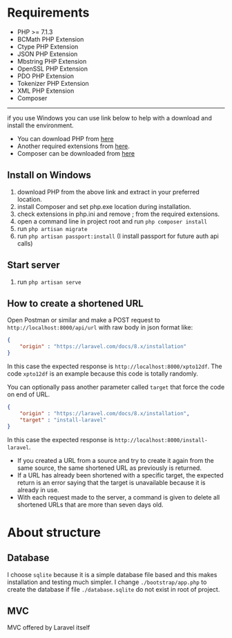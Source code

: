 # Requirements

- PHP >= 7.1.3
- BCMath PHP Extension
- Ctype PHP Extension
- JSON PHP Extension
- Mbstring PHP Extension
- OpenSSL PHP Extension
- PDO PHP Extension
- Tokenizer PHP Extension
- XML PHP Extension
- Composer

---

if you use Windows you can use link below to help with a download and install the environment.

- You can download PHP from <a href="https://windows.php.net/downloads/releases/php-8.1.1-nts-Win32-vs16-x64.zip">here</a> 
- Another required extensions from <a href="https://pecl.php.net">here</a>. 
- Composer can be downloaded from <a href="https://getcomposer.org/download/">here</a>

## Install on Windows

1. download PHP from the above link and extract in your preferred location. 
2. install Composer and set php.exe location during installation.
3. check extensions in php.ini and remove ; from the required extensions.
4. open a command line in project root and run `php composer install`
5. run `php artisan migrate`
6. run `php artisan passport:install` (I install passport for future auth api calls)

## Start server

1. run `php artisan serve`

## How to create a shortened URL

Open Postman or similar and make a POST request to `http://localhost:8000/api/url` with raw body in json format like:
```json
{
    "origin" : "https://laravel.com/docs/8.x/installation"
}
```
In this case the expected response is `http://localhost:8000/xpto12df`. The code `xpto12df` is an example because this code is totally randomly.

You can optionally pass another parameter called `target` that force the code on end of URL.
```json
{
    "origin" : "https://laravel.com/docs/8.x/installation",
    "target" : "install-laravel"
}
```
In this case the expected response is `http://localhost:8000/install-laravel`.

- If you created a URL from a source and try to create it again from the same source, the same shortened URL as previously is returned.
- If a URL has already been shortened with a specific target, the expected return is an error saying that the target is unavailable because it is already in use. 
- With each request made to the server, a command is given to delete all shortened URLs that are more than seven days old.

# About structure

## Database

I choose `sqlite` because it is a simple database file based and this makes installation and testing much simpler. I change `./bootstrap/app.php` to create the database if file `./database.sqlite` do not exist in root of project.

## MVC

MVC offered by Laravel itself
